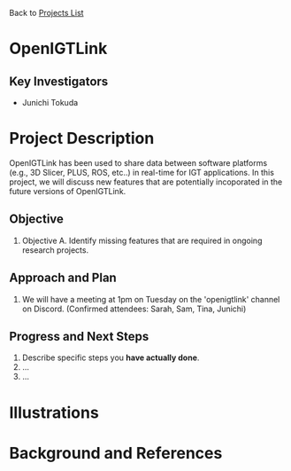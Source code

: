 Back to [Projects List](../../README.md#ProjectsList)

# OpenIGTLink 

## Key Investigators

- Junichi Tokuda

# Project Description

OpenIGTLink has been used to share data between software platforms (e.g., 3D Slicer, PLUS, ROS, etc..) in real-time for IGT applications. In this project, we will discuss new features that are potentially incoporated in the future versions of OpenIGTLink. 

## Objective

<!-- Describe here WHAT you would like to achieve (what you will have as end result). -->

1. Objective A. Identify missing features that are required in ongoing research projects.

## Approach and Plan

<!-- Describe here HOW you would like to achieve the objectives stated above. -->

1. We will have a meeting at 1pm on Tuesday on the 'openigtlink' channel on Discord. (Confirmed attendees: Sarah, Sam, Tina, Junichi)

## Progress and Next Steps

<!-- Update this section as you make progress, describing of what you have ACTUALLY DONE. If there are specific steps that you could not complete then you can describe them here, too. -->

1. Describe specific steps you **have actually done**.
1. ...
1. ...

# Illustrations

<!-- Add pictures and links to videos that demonstrate what has been accomplished.
![Description of picture](Example2.jpg)
![Some more images](Example2.jpg)
-->

# Background and References

<!-- If you developed any software, include link to the source code repository. If possible, also add links to sample data, and to any relevant publications. -->
